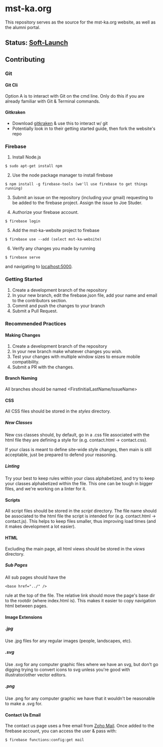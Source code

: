 # mst-ka.org

This repository serves as the source for the mst-ka.org website, as well
as the alumni portal. 

## Status: [Soft-Launch](http://mst-ka.firebaseapp.com/)
## Contributing

### Git
#### Git Cli

Option A is to interact with Git on the cmd line. Only do this if you are
already familiar with Git & Terminal commands.

#### Gitkraken

  - Download [gitkraken](https://www.gitkraken.com/) & use this to interact w/ git
  - Potentially look in to their getting started guide, then fork the website's repo

### Firebase

  1. Install Node.js
  ```
  $ sudo apt-get install npm 
  ```

  2. Use the node package manager to install firebase
  ```
  $ npm install -g firebase-tools (we'll use firebase to get things running)
  ```

  3. Submit an issue on the repository (including your gmail) requesting to be 
    added to the firebase project. Assign the issue to Joe Studer.

  4. Authorize your firebase account.
  ```
  $ firebase login 
  ```

  5. Add the mst-ka-website project to firebase
  ```
  $ firebase use --add (select mst-ka-website)
  ```
  6. Verify any changes you made by running
  ```
  $ firebase serve
  ```
  and navigating to [localhost:5000](localhost:5000).


### Getting Started

  1. Create a development branch of the repository
  2. In your new branch, edit the firebase.json file, add your name and email 
     to the contributors section.
  3. Commit and push the changes to your branch 
  4. Submit a Pull Request.

### Recommended Practices

#### Making Changes
  1. Create a development branch of the repository
  2. In your new branch make whatever changes you wish.
  3. Test your changes with multiple window sizes to ensure mobile compatibility.
  4. Submit a PR with the changes.

#### Branch Naming

All branches should be named <FirstInitialLastName/IssueName> 

#### CSS

All CSS files should be stored in the _styles_ directory.

##### New Classes

New css classes should, by default, go in a .css file associated with the 
html file they are defining a style for (e.g. contact.html -> contact.css).

If your class is meant to define site-wide style changes, then main is still
acceptable, just be prepared to defend your reasoning.

##### Linting

Try your best to keep rules within your class alphabetized, and try to keep
your classes alphabetized within the file. This one can be tough in bigger files,
and we're working on a linter for it.

#### Scripts

All script files should be stored in the _script_ directory. The file name
should be associated to the html file the script is intended for (e.g. contact.html
-> contact.js). This helps to keep files smaller, thus improving load times 
(and it makes development a lot easier).

#### HTML

Excluding the main page, all html views should be stored in the _views_ directory.

##### Sub Pages

All sub pages should have the 
```
<base href="../" />
```
rule at the top of the file. The relative link should move the page's base dir
to the rootdir (where index.html is). This makes it easier to copy
navigation html between pages.

#### Image Extensions

##### .jpg 

Use .jpg files for any regular images (people, landscapes, etc).

##### .svg

Use .svg for any computer graphic files where we have an svg, but don't go digging trying to 
convert icons to svg unless you're good with illustrator/other vector editors.

##### .png

Use .png for any computer graphic we have that it wouldn't be reasonable to make
a .svg for.

#### Contact Us Email

The contact us page uses a free email from [Zoho Mail](mail.zoho.com). Once added
to the firebase account, you can access the user & pass with:

```
$ firebase functions:config:get mail
```
